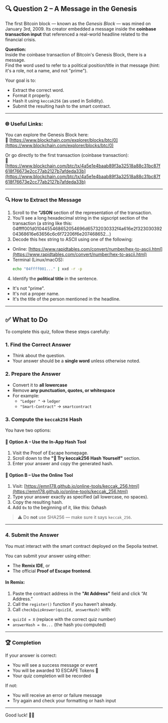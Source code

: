 ## 🔍 Question 2 – A Message in the Genesis

The first Bitcoin block — known as the *Genesis Block* — was mined on January 3rd, 2009. Its creator embedded a message inside the **coinbase transaction input** that referenced a real-world headline related to the financial crisis.

**Question:**  
Inside the coinbase transaction of Bitcoin's Genesis Block, there is a message.  
Find the word used to refer to a political position/title in that message (hint: it's a role, not a name, and not "prime").

Your goal is to:
- Extract the correct word.
- Format it properly.
- Hash it using `keccak256` (as used in Solidity).
- Submit the resulting hash to the smart contract.

---

### 🌐 Useful Links:

You can explore the Genesis Block here:  
🔗 [https://www.blockchain.com/explorer/blocks/btc/0](https://www.blockchain.com/explorer/blocks/btc/0)

Or go directly to the first transaction (coinbase transaction):  
🔗 [https://www.blockchain.com/btc/tx/4a5e1e4baab89f3a32518a88c31bc87f618f76673e2cc77ab2127b7afdeda33b](https://www.blockchain.com/btc/tx/4a5e1e4baab89f3a32518a88c31bc87f618f76673e2cc77ab2127b7afdeda33b)

---

### 🔍 How to Extract the Message

1. Scroll to the **"JSON** section of the representation of the transaction.
2. You'll see a long hexadecimal string in the sigscript section of the transaction (a string like this: 04ffff001d0104455468652054696d65732030332f4a616e2f32303039204368616e63656c6c6f72206f6e207468652…)
3. Decode this hex string to ASCII using one of the following:
- Online: [https://www.rapidtables.com/convert/number/hex-to-ascii.html](https://www.rapidtables.com/convert/number/hex-to-ascii.html)
- Terminal (Linux/macOS):
  ```bash
  echo "04ffff001..." | xxd -r -p
  ```
4. Ιdentify the **political title** in the sentence.
  - It's not "prime".
  - It's not a proper name.
  - It's the title of the person mentioned in the headline.

---

## ✅ What to Do

To complete this quiz, follow these steps carefully:

### 1. Find the Correct Answer
- Think about the question.
- Your answer should be a **single word** unless otherwise noted.

### 2. Prepare the Answer
- Convert it to **all lowercase**
- Remove **any punctuation, quotes, or whitespace**
- For example:
  - `"Ledger "` → `ledger`
  - `"Smart-Contract"` → `smartcontract`

### 3. Compute the `keccak256` Hash

You have two options:

#### 🧪 Option A – Use the In-App Hash Tool
1. Visit the Proof of Escape homepage.
2. Scroll down to the **"🧪 Try keccak256 Hash Yourself"** section.
3. Enter your answer and copy the generated hash.

#### 🔗 Option B – Use the Online Tool
1. Visit: [https://emn178.github.io/online-tools/keccak_256.html](https://emn178.github.io/online-tools/keccak_256.html)
2. Type your answer exactly as specified (all lowercase, no spaces).
3. Copy the resulting hash.
4. Add `0x` to the beginning of it, like this:
    0xhash
> ⚠️ Do **not** use SHA256 — make sure it says `keccak_256`.

---

### 4. Submit the Answer

You must interact with the smart contract deployed on the Sepolia testnet.

You can submit your answer using either:
- The **Remix IDE**, or
- The official **Proof of Escape frontend**.

#### In Remix:
1. Paste the contract address in the **"At Address"** field and click “At Address.”
2. Call the `register()` function if you haven’t already.
3. Call `checkQuizAnswer(quizId, answerHash)` with:
- `quizId = X` (replace with the correct quiz number)
- `answerHash = 0x...` (the hash you computed)

---

### 🏆 Completion

If your answer is correct:
- You will see a success message or event
- You will be awarded 10 ESCAPE Tokens 🎉
- Your quiz completion will be recorded

If not:
- You will receive an error or failure message
- Try again and check your formatting or hash input

---

Good luck! 🧠🔐
